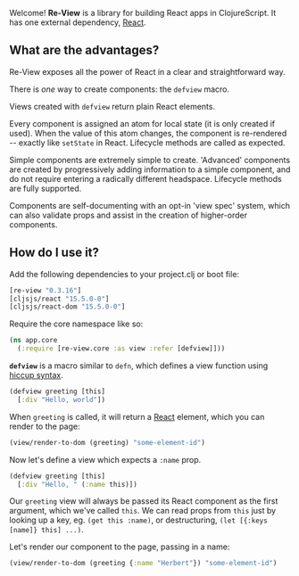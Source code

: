 Welcome! **Re-View** is a library for building React apps in ClojureScript. It has one external dependency, [React](https://facebook.github.io/react/).

## What are the advantages?

Re-View exposes all the power of React in a clear and straightforward way. 

There is _one_ way to create components: the `defview` macro.

Views created with `defview` return plain React elements.

Every component is assigned an atom for local state (it is only created if used). When the value of this atom changes, the component is re-rendered -- exactly like `setState` in React. Lifecycle methods are called as expected.

Simple components are extremely simple to create. 'Advanced' components are created by progressively adding information to a simple component, and do not require entering a radically different headspace. Lifecycle methods are fully supported.

Components are self-documenting with an opt-in 'view spec' system, which can also validate props and assist in the creation of higher-order components.

## How do I use it?

Add the following dependencies to your project.clj or boot file:

```clj
[re-view "0.3.16"]
[cljsjs/react "15.5.0-0"]
[cljsjs/react-dom "15.5.0-0"]
```

Require the core namespace like so:

```clj
(ns app.core
  (:require [re-view.core :as view :refer [defview]]))
```

**`defview`** is a macro similar to `defn`, which defines a view function using [hiccup syntax](/docs/hiccup/syntax-guide).

```clj
(defview greeting [this]
  [:div "Hello, world"])
```

When `greeting` is called, it will return a [React](https://facebook.github.io/react/) element, which you can render to the page:

```clj
(view/render-to-dom (greeting) "some-element-id")
```

Now let's define a view which expects a `:name` prop.

```clj
(defview greeting [this]
  [:div "Hello, " (:name this)])
```

Our `greeting` view will always be passed its React component as the first argument, which we've called `this`. We can read props from `this` just by looking up a key, eg. `(get this :name)`, or destructuring, `(let [{:keys [name]} this] ...)`.

Let's render our component to the page, passing in a name:

```clj
(view/render-to-dom (greeting {:name "Herbert"}) "some-element-id")
```




